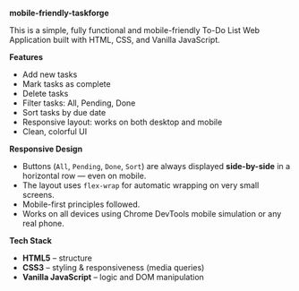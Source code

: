 **mobile-friendly-taskforge**

This is a simple, fully functional and mobile-friendly To-Do List Web Application built with HTML, CSS, and Vanilla JavaScript.

**Features**

- Add new tasks
- Mark tasks as complete
- Delete tasks
- Filter tasks: All, Pending, Done
- Sort tasks by due date
- Responsive layout: works on both desktop and mobile
- Clean, colorful UI

**Responsive Design**

- Buttons (`All`, `Pending`, `Done`, `Sort`) are always displayed **side-by-side** in a horizontal row — even on mobile.
- The layout uses `flex-wrap` for automatic wrapping on very small screens.
- Mobile-first principles followed.
- Works on all devices using Chrome DevTools mobile simulation or any real phone.

**Tech Stack**

- **HTML5** – structure
- **CSS3** – styling & responsiveness (media queries)
- **Vanilla JavaScript** – logic and DOM manipulation


